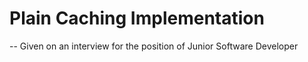 # Plain Caching Implementation

-- Given on an interview for the position of Junior Software Developer

